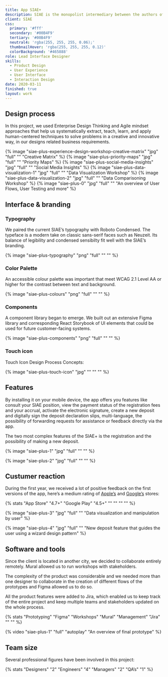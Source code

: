 ```yaml
---
title: App SIAE+
description: SIAE is the monopolist intermediary between the authors of musical tracks and consumers, managing the economic aspects and the distribution of money from royalties of Italian-copyrighted music to authors. I collaborated with them in the creation of the first app SIAE+ that supports all the major services of the company.
client: SIAE
css:
  primary: '#fff'
  secondary: '#00B4F9'
  tertiary: '#00B4F9'
  neutral4: 'rgba(255, 255, 255, 0.06);'
  thumbnailHover: 'rgba(255, 255, 255, 0.12)'
  colorBackground: '#465888'
role: Lead Interface Designer
skills:
  - Product Design
  - User Experience
  - User Interface
  - Interaction Design
date: 2020-03-11
finished: true
layout: work
---
```


## Design process

In this project, we used Enterprise Design Thinking and Agile mindset approaches that help us systematically extract, teach, learn, and apply human-centered techniques to solve problems in a creative and innovative way, in our designs related business requirements.

{% image "siae-plus-experience-design-workshop-creative-matrix" "jpg" "full" "" "Creative Matrix" %}
{% image "siae-plus-priority-maps" "jpg" "full" "" "Priority Maps" %}
{% image "siae-plus-social-media-insights" "jpg" "full" "" "Social Media Insights" %}
{% image "siae-plus-data-visualization-1" "jpg" "full" "" "Data Visualization Workshop" %}
{% image "siae-plus-data-visualization-2" "jpg" "full" "" "Data Comparisoning Workshop" %}
{% image "siae-plus-0" "jpg" "full" "" "An overview of User Flows, User Testing and more" %}

## Interface & branding

### Typography

We paired the current SIAE’s typography with Roboto Condensed. The typeface is a modern take on classic sans-serif faces such as Neuzeit. Its balance of legibility and condensed sensibilty fit well with the SIAE’s branding.

{% image "siae-plus-typography" "png" "full" "" "" %}

### Color Palette

An accessible colour palette was important that meet WCAG 2.1 Level AA or higher for the contrast between text and background.

{% image "siae-plus-colours" "png" "full" "" "" %}

### Components

A component library began to emerge. We built out an extensive Figma library and corresponding React Storybook of UI elements that could be used for future customer-facing systems.

{% image "siae-plus-components" "png" "full" "" "" %}

### Touch icon

Touch Icon Design Process Concepts:

{% image "siae-plus-touch-icon" "jpg" "" "" "" %}

## Features

By installing it on your mobile device, the app offers you features like consult your SIAE position, view the payment status of the registration fees and your accrual, activate the electronic signature, create a new deposit and digitally sign the deposit declaration slips, multi-language, the possibility of forwarding requests for assistance or feedback directly via the app.

The two most complex features of the SIAE+ is the registration and the possibility of making a new deposit.

{% image "siae-plus-1" "jpg" "full" "" "" %}

{% image "siae-plus-2" "jpg" "full" "" "" %}

## Custumer reaction

During the first year, we received a lot of positive feedback on the first versions of the app, here’s a medium rating of [Apple’s](https://apps.apple.com/it/app/siae/id1465450346) and [Google’s](https://play.google.com/store/apps/details?id=it.siae.autorieditori&hl=en_IE&gl=US) stores:

{% stats "App Store" "4.7+" "Google Play" "4.5+" "" "" "" "" %}

{% image "siae-plus-3" "jpg" "full" "" "Data visualization and manipulation by user" %}

{% image "siae-plus-4" "jpg" "full" "" "New deposit feature that guides the user using a wizard design pattern" %}

## Software and tools

Since the client is located in another city, we decided to collaborate entirely remotely. Mural allowed us to run workshops with stakeholders.

The complexity of the product was considerable and we needed more than one designer to collaborate in the creation of different flows of the prototypes and Figma allowed us to do so. 

All the product features were added to Jira, which enabled us to keep track of the entire project and keep multiple teams and stakeholders updated on the whole process.

{% stats "Prototyping" "Figma" "Workshops" "Mural" "Management" "Jira" "" "" %}

{% video "siae-plus-1" "full" "autoplay" "An overview of final prototype" %}

## Team size

Several professional figures have been involved in this project:

{% stats "Designers" "2" "Engineers" "4" "Managers" "2" "QA’s" "1" %}